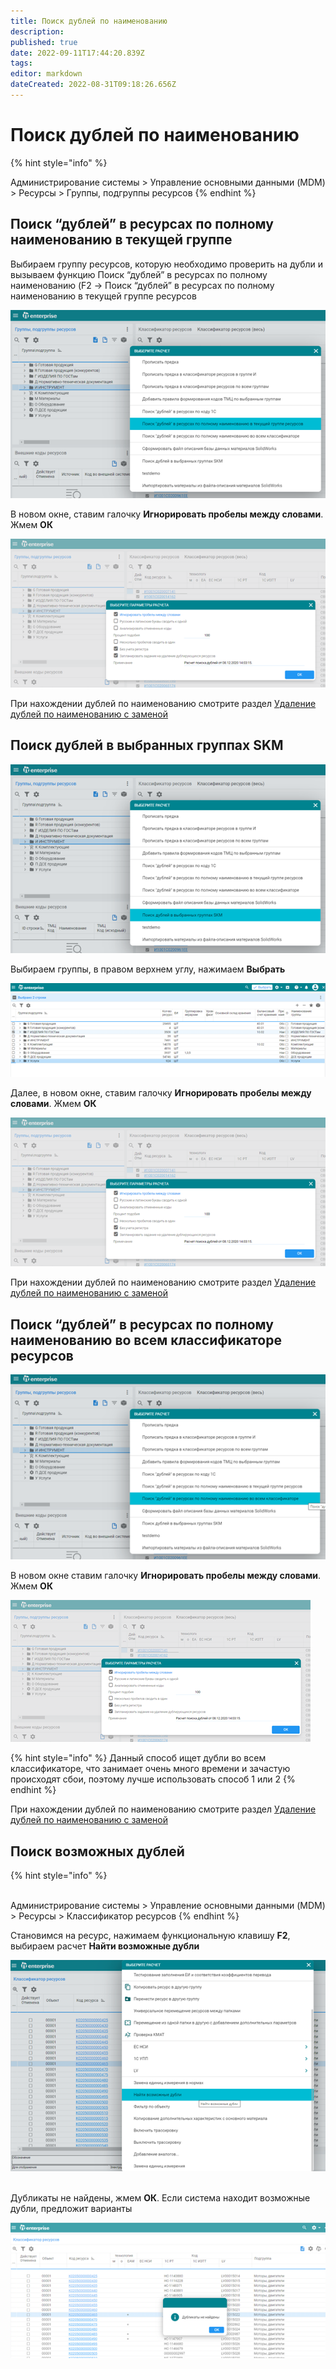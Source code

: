 ```yaml
---
title: Поиск дублей по наименованию
description: 
published: true
date: 2022-09-11T17:44:20.839Z
tags: 
editor: markdown
dateCreated: 2022-08-31T09:18:26.656Z
---
```


# Поиск дублей по наименованию

{% hint style="info" %}

Администрирование системы > Управление основными данными (MDM) > Ресурсы > Группы, подгруппы ресурсов
{% endhint %}

## Поиск “дублей” в ресурсах по полному наименованию **в текущей группе**

Выбираем группу ресурсов, которую необходимо проверить на дубли и вызываем функцию Поиск “дублей” в ресурсах по полному наименованию (F2 -> Поиск “дублей” в ресурсах по полному наименованию в текущей группе ресурсов

![](<../../../assets/image (665).png>)

В новом окне, ставим галочку **Игнорировать пробелы между словами**. Жмем **ОК**

![](<../../../assets/image (677).png>)

При нахождении дублей по наименованию смотрите раздел [Удаление дублей по наименованию с заменой](../opisanie-funkcii/udalenie-resursov.md#udalenie-resursa-s-zamenoi)

## **Поиск дублей в выбранных группах SKM**

![](<../../../assets/image (222).png>)

Выбираем группы, в правом верхнем углу, нажимаем **Выбрать**

![](<../../../assets/image (75).png>)

Далее, в новом окне, ставим галочку **Игнорировать пробелы между словами**. Жмем **ОК**

![](<../../../assets/image (729).png>)

При нахождении дублей по наименованию смотрите раздел [Удаление дублей по наименованию с заменой](../opisanie-funkcii/udalenie-resursov.md#udalenie-resursa-s-zamenoi)

## **Поиск “дублей” в ресурсах по полному наименованию во всем классификаторе ресурсов**

![](<../../../assets/image (339).png>)

В новом окне ставим галочку **Игнорировать пробелы между словами**. Жмем **ОК**

![](<../../../assets/image (578).png>)

{% hint style="info" %}
Данный способ ищет дубли во всем классификаторе, что занимает очень много времени и зачастую происходят сбои, поэтому лучше использовать способ 1 или 2
{% endhint %}

При нахождении дублей по наименованию смотрите раздел [Удаление дублей по наименованию с заменой](../opisanie-funkcii/udalenie-resursov.md#udalenie-resursa-s-zamenoi)

## **Поиск возможных дублей**

{% hint style="info" %}

\
Администрирование системы > Управление основными данными (MDM) > Ресурсы > Классификатор ресурсов
{% endhint %}


Становимся на ресурс, нажимаем функциональную клавишу **F2**, выбираем расчет **Найти возможные дубли**

![](<../../../assets/image (647).png>)


\
Дубликаты не найдены, жмем **ОК**. Если система находит возможные дубли, предложит варианты

![](<../../../assets/image (220).png>)
